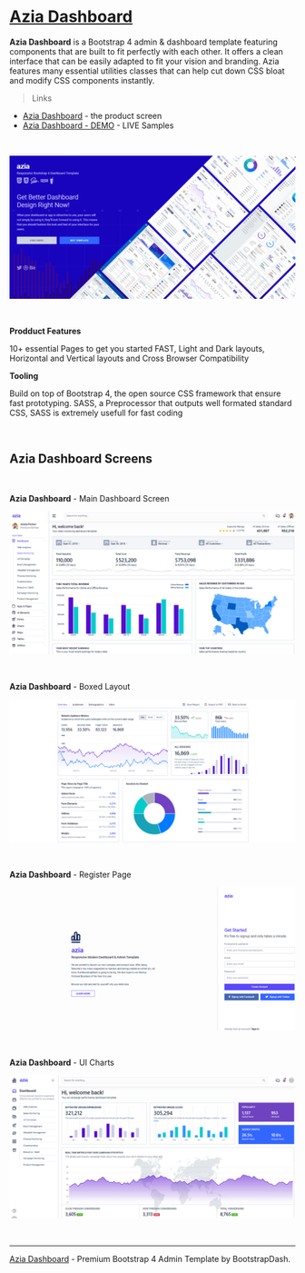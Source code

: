 # [Azia Dashboard](https://appseed.us/admin-dashboards/django-dashboard-azia-pro)

**Azia Dashboard** is a Bootstrap 4 admin & dashboard template featuring components that are built to fit perfectly with each other. It offers a clean interface that can be easily adapted to fit your vision and branding. Azia features many essential utilities classes that can help cut down CSS bloat and modify CSS components instantly.

> Links

- [Azia Dashboard](https://www.bootstrapdash.com/product/azia-admin/) - the product screen
- [Azia Dashboard - DEMO](https://www.bootstrapdash.com/demo/azia/v1.0.0/template/dashboard-one.html) - LIVE Samples

<br />

![Azia Dashboard - Premium Bootstrap 4 Admin Template, animated presentation.](https://raw.githubusercontent.com/admin-dashboards/azia-dashboard-pro/main/media/azia-dashboard-pro-intro.gif)

<br />

**Prodduct Features**

10+ essential Pages to get you started FAST, Light and Dark layouts, Horizontal and Vertical layouts and Cross Browser Compatibility

**Tooling**

Build on top of Bootstrap 4, the open source CSS framework that ensure fast prototyping. SASS, a Preprocessor that outputs well formated standard CSS, SASS is extremely usefull for fast coding

<br />

## Azia Dashboard Screens

<br />

**Azia Dashboard** - Main Dashboard Screen

![Azia Dashboard - Main Dashboard Screen.](https://raw.githubusercontent.com/admin-dashboards/azia-dashboard-pro/main/media/azia-dashboard-pro-screen.png)

<br />

**Azia Dashboard** - Boxed Layout

![Azia Dashboard - Boxed Layout.](https://raw.githubusercontent.com/admin-dashboards/azia-dashboard-pro/main/media/azia-dashboard-pro-screen-boxed.png)

<br />

**Azia Dashboard** - Register Page

![Azia Dashboard - Register Page.](https://raw.githubusercontent.com/admin-dashboards/azia-dashboard-pro/main/media/azia-dashboard-pro-screen-register.png)

<br />

**Azia Dashboard** - UI Charts

![Azia Dashboard - UI Charts Page.](https://raw.githubusercontent.com/admin-dashboards/azia-dashboard-pro/main/media/azia-dashboard-pro-screen-charts.png)

<br />

---
[Azia Dashboard](https://appseed.us/admin-dashboards/django-dashboard-azia-pro) - Premium Bootstrap 4 Admin Template by BootstrapDash.
